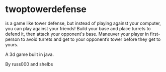 ﻿# twoptowerdefense

is a game like tower defense, but instead of playing against your computer, you can play against your friends! Build your base and place turrets to defend it, then attack your opponent's base. Maneuver your player in first-person to avoid turrets and get to your opponent’s tower before they get to yours.



A 3d game built in java.

By russ000 and shelbs
